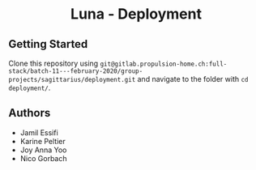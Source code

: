 <div align='center'>
<h1>Luna - Deployment</h1>
</div>

## Getting Started

Clone this repository using `git@gitlab.propulsion-home.ch:full-stack/batch-11---february-2020/group-projects/sagittarius/deployment.git` and navigate to the folder with `cd deployment/`.

## Authors

- Jamil Essifi
- Karine Peltier
- Joy Anna Yoo
- Nico Gorbach